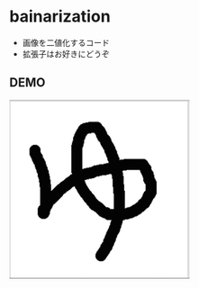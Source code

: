# bainarization
- 画像を二値化するコード
- 拡張子はお好きにどうぞ

## DEMO
<img src="https://github.com/Hiroyuky/bainarization/blob/master/readme_pic/yu_raw.png" width="320px">

